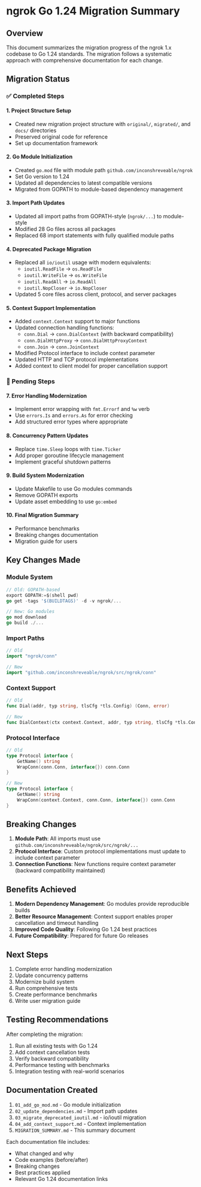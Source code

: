 # ngrok Go 1.24 Migration Summary

## Overview
This document summarizes the migration progress of the ngrok 1.x codebase to Go 1.24 standards. The migration follows a systematic approach with comprehensive documentation for each change.

## Migration Status

### ✅ Completed Steps

#### 1. Project Structure Setup
- Created new migration project structure with `original/`, `migrated/`, and `docs/` directories
- Preserved original code for reference
- Set up documentation framework

#### 2. Go Module Initialization
- Created `go.mod` file with module path `github.com/inconshreveable/ngrok`
- Set Go version to 1.24
- Updated all dependencies to latest compatible versions
- Migrated from GOPATH to module-based dependency management

#### 3. Import Path Updates
- Updated all import paths from GOPATH-style (`ngrok/...`) to module-style
- Modified 28 Go files across all packages
- Replaced 68 import statements with fully qualified module paths

#### 4. Deprecated Package Migration
- Replaced all `io/ioutil` usage with modern equivalents:
  - `ioutil.ReadFile` → `os.ReadFile`
  - `ioutil.WriteFile` → `os.WriteFile`
  - `ioutil.ReadAll` → `io.ReadAll`
  - `ioutil.NopCloser` → `io.NopCloser`
- Updated 5 core files across client, protocol, and server packages

#### 5. Context Support Implementation
- Added `context.Context` support to major functions
- Updated connection handling functions:
  - `conn.Dial` → `conn.DialContext` (with backward compatibility)
  - `conn.DialHttpProxy` → `conn.DialHttpProxyContext`
  - `conn.Join` → `conn.JoinContext`
- Modified Protocol interface to include context parameter
- Updated HTTP and TCP protocol implementations
- Added context to client model for proper cancellation support

### 🔄 Pending Steps

#### 7. Error Handling Modernization
- Implement error wrapping with `fmt.Errorf` and `%w` verb
- Use `errors.Is` and `errors.As` for error checking
- Add structured error types where appropriate

#### 8. Concurrency Pattern Updates
- Replace `time.Sleep` loops with `time.Ticker`
- Add proper goroutine lifecycle management
- Implement graceful shutdown patterns

#### 9. Build System Modernization
- Update Makefile to use Go modules commands
- Remove GOPATH exports
- Update asset embedding to use `go:embed`

#### 10. Final Migration Summary
- Performance benchmarks
- Breaking changes documentation
- Migration guide for users

## Key Changes Made

### Module System
```go
// Old: GOPATH-based
export GOPATH:=$(shell pwd)
go get -tags '$(BUILDTAGS)' -d -v ngrok/...

// New: Go modules
go mod download
go build ./...
```

### Import Paths
```go
// Old
import "ngrok/conn"

// New
import "github.com/inconshreveable/ngrok/src/ngrok/conn"
```

### Context Support
```go
// Old
func Dial(addr, typ string, tlsCfg *tls.Config) (Conn, error)

// New
func DialContext(ctx context.Context, addr, typ string, tlsCfg *tls.Config) (Conn, error)
```

### Protocol Interface
```go
// Old
type Protocol interface {
    GetName() string
    WrapConn(conn.Conn, interface{}) conn.Conn
}

// New
type Protocol interface {
    GetName() string
    WrapConn(context.Context, conn.Conn, interface{}) conn.Conn
}
```

## Breaking Changes

1. **Module Path**: All imports must use `github.com/inconshreveable/ngrok/src/ngrok/...`
2. **Protocol Interface**: Custom protocol implementations must update to include context parameter
3. **Connection Functions**: New functions require context parameter (backward compatibility maintained)

## Benefits Achieved

1. **Modern Dependency Management**: Go modules provide reproducible builds
2. **Better Resource Management**: Context support enables proper cancellation and timeout handling
3. **Improved Code Quality**: Following Go 1.24 best practices
4. **Future Compatibility**: Prepared for future Go releases

## Next Steps

1. Complete error handling modernization
2. Update concurrency patterns
3. Modernize build system
4. Run comprehensive tests
5. Create performance benchmarks
6. Write user migration guide

## Testing Recommendations

After completing the migration:
1. Run all existing tests with Go 1.24
2. Add context cancellation tests
3. Verify backward compatibility
4. Performance testing with benchmarks
5. Integration testing with real-world scenarios

## Documentation Created

1. `01_add_go_mod.md` - Go module initialization
2. `02_update_dependencies.md` - Import path updates
3. `03_migrate_deprecated_ioutil.md` - io/ioutil migration
4. `04_add_context_support.md` - Context implementation
5. `MIGRATION_SUMMARY.md` - This summary document

Each documentation file includes:
- What changed and why
- Code examples (before/after)
- Breaking changes
- Best practices applied
- Relevant Go 1.24 documentation links
